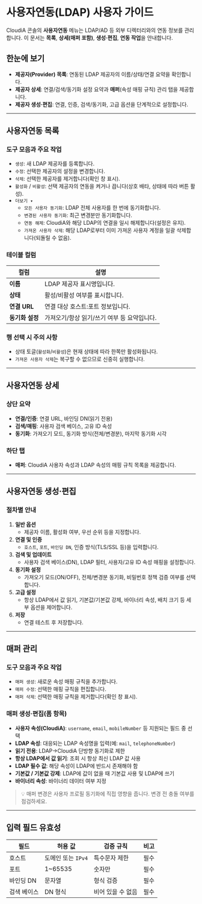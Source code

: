 # 사용자연동(LDAP) 사용자 가이드

CloudiA 콘솔의 **사용자연동** 메뉴는 LDAP/AD 등 외부 디렉터리와의 연동 정보를 관리합니다. 이 문서는 **목록**, **상세(매퍼 포함)**, **생성·편집**, **연동 작업**을 안내합니다.

## 한눈에 보기
- **제공자(Provider) 목록**: 연동된 LDAP 제공자의 이름/상태/연결 요약을 확인합니다.
- **제공자 상세**: 연결/검색/동기화 설정 요약과 **매퍼**(속성 매핑 규칙) 관리 탭을 제공합니다.
- **제공자 생성·편집**: 연결, 인증, 검색/동기화, 고급 옵션을 단계적으로 설정합니다.

---

## 사용자연동 목록

### 도구 모음과 주요 작업
- `생성`: 새 LDAP 제공자를 등록합니다.
- `수정`: 선택한 제공자의 설정을 변경합니다.
- `삭제`: 선택한 제공자를 제거합니다(확인 창 표시).
- `활성화` / `비활성`: 선택 제공자의 연동을 켜거나 끕니다(상호 배타, 상태에 따라 버튼 활성).
- `더보기 ▾`
    - `모든 사용자 동기화`: LDAP 전체 사용자를 한 번에 동기화합니다.
    - `변경된 사용자 동기화`: 최근 변경분만 동기화합니다.
    - `연동 해제`: CloudiA와 해당 LDAP의 연결을 일시 해제합니다(설정은 유지).
    - `가져온 사용자 삭제`: 해당 LDAP로부터 이미 가져온 사용자 계정을 일괄 삭제합니다(되돌릴 수 없음).

### 테이블 컬럼
| 컬럼 | 설명 |
|---|---|
| **이름** | LDAP 제공자 표시명입니다. |
| **상태** | 활성/비활성 여부를 표시합니다. |
| **연결 URL** | 연결 대상 호스트:포트 정보입니다. |
| **동기화 설정** | 가져오기/항상 읽기/쓰기 여부 등 요약입니다. |

### 행 선택 시 주의 사항
- 상태 토글(`활성화`/`비활성`)은 현재 상태에 따라 한쪽만 활성화됩니다.
- `가져온 사용자 삭제`는 복구할 수 없으므로 신중히 실행합니다.

---

## 사용자연동 상세

### 상단 요약
- **연결/인증**: 연결 URL, 바인딩 DN(읽기 전용)
- **검색/매핑**: 사용자 검색 베이스, 고유 ID 속성
- **동기화**: 가져오기 모드, 동기화 방식(전체/변경분), 마지막 동기화 시각

### 하단 탭
- **매퍼**: CloudiA 사용자 속성과 LDAP 속성의 매핑 규칙 목록을 제공합니다.

---

## 사용자연동 생성·편집

### 절차별 안내
1. **일반 옵션**
    - 제공자 이름, 활성화 여부, 우선 순위 등을 지정합니다.
2. **연결 및 인증**
    - `호스트`, `포트`, `바인딩 DN`, 인증 방식(TLS/SSL 등)을 입력합니다.
3. **검색 및 업데이트**
    - 사용자 검색 베이스(DN), LDAP 필터, 사용자/고유 ID 속성 매핑을 설정합니다.
4. **동기화 설정**
    - 가져오기 모드(ON/OFF), 전체/변경분 동기화, 비밀번호 정책 검증 여부를 선택합니다.
5. **고급 설정**
    - 항상 LDAP에서 값 읽기, 기본값/기본값 강제, 바이너리 속성, 배치 크기 등 세부 옵션을 제어합니다.
6. **저장**
    - 연결 테스트 후 저장합니다.

---

## 매퍼 관리

### 도구 모음과 주요 작업
- `매퍼 생성`: 새로운 속성 매핑 규칙을 추가합니다.
- `매퍼 수정`: 선택한 매핑 규칙을 편집합니다.
- `매퍼 삭제`: 선택한 매핑 규칙을 제거합니다(확인 창 표시).

### 매퍼 생성·편집(폼 항목)
- **사용자 속성(CloudiA)**: `username`, `email`, `mobileNumber` 등 지원되는 필드 중 선택
- **LDAP 속성**: 대응되는 LDAP 속성명을 입력(예: `mail`, `telephoneNumber`)
- **읽기 전용**: LDAP→CloudiA 단방향 동기화로 제한
- **항상 LDAP에서 값 읽기**: 조회 시 항상 최신 LDAP 값 사용
- **LDAP 필수 값**: 해당 속성이 LDAP에 반드시 존재해야 함
- **기본값 / 기본값 강제**: LDAP에 값이 없을 때 기본값 사용 및 LDAP에 쓰기
- **바이너리 속성**: 바이너리 데이터 여부 지정

> 💡 매퍼 변경은 사용자 프로필 동기화에 직접 영향을 줍니다. 변경 전 충돌 여부를 점검하세요.

---

## 입력 필드 유효성

| 필드 | 허용 값 | 검증 규칙 | 비고 |
|---|---|---|---|
| 호스트 | 도메인 또는 `IPv4` | 특수문자 제한 | 필수 |
| 포트 | 1~65535 | 숫자만 | 필수 |
| 바인딩 DN | 문자열 | 형식 검증 | 필수 |
| 검색 베이스 | DN 형식 | 비어 있을 수 없음 | 필수 |
